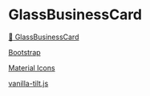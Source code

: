 # GlassBusinessCard
[](https://github.com/acarcem/GlassBusinessCard/blob/main/glass.gif)

[:link: GlassBusinessCard](https://acarcem.github.io/glassbusinesscard/)

[Bootstrap]('https://getbootstrap.com/')

[Material Icons]('https://material.io/resources/icons/?style=baseline')

[vanilla-tilt.js]('https://micku7zu.github.io/vanilla-tilt.js/')
